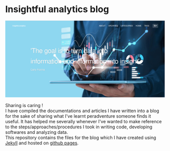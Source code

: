 # Insightful analytics blog    

![](assets/blog_page.png)   

Sharing is caring !  
I have compiled the documentations and articles I have written into a blog for the sake of sharing what I've learnt peradventure someone finds it useful. 
It has helped me severally whenever I've wanted to make reference to the steps/approaches/procedures I took in writing code, developing softwares and analyzing data.  
This repository contains the files for the blog which I have created using [Jekyll](https://jekyllrb.com/) and hosted on [github pages](https://docs.github.com/en/pages).    

